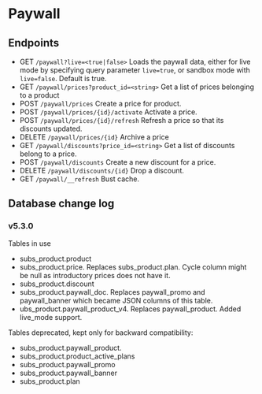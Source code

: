 # Paywall

## Endpoints 

* GET `/paywall?live=<true|false>` Loads the paywall data, either for live mode by specifying query parameter `live=true`, or sandbox mode with `live=false`. Default is true.
* GET `/paywall/prices?product_id=<string>` Get a list of prices belonging to a product
* POST `/paywall/prices` Create a price for product.
* POST `/paywall/prices/{id}/activate` Activate a price.
* POST `/paywall/prices/{id}/refresh` Refresh a price so that its discounts updated.
* DELETE `/paywall/prices/{id}` Archive a price
* GET `/paywall/discounts?price_id=<string>` Get a list of discounts belong to a price.
* POST `/paywall/discounts` Create a new discount for a price.
* DELETE `/paywall/discounts/{id}` Drop a discount.
* GET `/paywall/__refresh` Bust cache.

## Database change log

### v5.3.0

Tables in use

* subs_product.product
* subs_product.price. Replaces subs_product.plan. Cycle column might be null as introductory prices does not have it.
* subs_product.discount 
* subs_product.paywall_doc. Replaces paywall_promo and paywall_banner which became JSON columns of this table.
* ubs_product.paywall_product_v4. Replaces paywall_product. Added live_mode support.

Tables deprecated, kept only for backward compatibility:

* subs_product.paywall_product.
* subs_product.product_active_plans
* subs_product.paywall_promo
* subs_product.paywall_banner
* subs_product.plan

